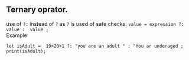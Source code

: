 
## Ternary oprator. 
   
  use of  `?:` instead of `?` as `?` is used of safe checks.
  `value = expression ?: value :  value ;`<br>
Example <br/>

   `let isAdult =  19>20+1 ?: "you are an adult " : "You ar underaged ;` <br>
   `print(isAdult);`
   



